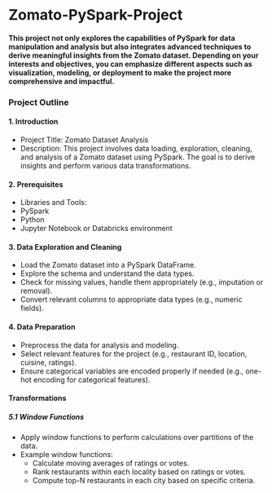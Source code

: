 # Zomato-PySpark-Project

#### This project not only explores the capabilities of PySpark for data manipulation and analysis but also integrates advanced techniques to derive meaningful insights from the Zomato dataset. Depending on your interests and objectives, you can emphasize different aspects such as visualization, modeling, or deployment to make the project more comprehensive and impactful.

### Project Outline

#### 1. Introduction
   - Project Title: Zomato Dataset Analysis
   - Description: This project involves data loading, exploration, cleaning, and analysis of a Zomato dataset using PySpark. The goal is to derive insights and perform                          various data transformations.

#### 2. Prerequisites
   - Libraries and Tools:
   - PySpark
   - Python
   - Jupyter Notebook or Databricks environment

#### 3. **Data Exploration and Cleaning**
   - Load the Zomato dataset into a PySpark DataFrame.
   - Explore the schema and understand the data types.
   - Check for missing values, handle them appropriately (e.g., imputation or removal).
   - Convert relevant columns to appropriate data types (e.g., numeric fields).

#### 4. **Data Preparation**
   - Preprocess the data for analysis and modeling.
   - Select relevant features for the project (e.g., restaurant ID, location, cuisine, ratings).
   - Ensure categorical variables are encoded properly if needed (e.g., one-hot encoding for categorical features).

#### Transformations
##### 5.1 **Window Functions**
   - Apply window functions to perform calculations over partitions of the data.
   - Example window functions:
     - Calculate moving averages of ratings or votes.
     - Rank restaurants within each locality based on ratings or votes.
     - Compute top-N restaurants in each city based on specific criteria.
